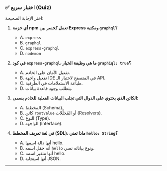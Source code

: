 ### ✅ اختبار سريع (Quiz)
اختر الإجابة الصحيحة:

1.  **أي حزمة npm تعمل كجسر بين Express ومكتبة `graphql`؟**
    * A. `express`
    * B. `graphql`
    * C. `express-graphql`
    * D. `nodemon`

2.  **في كود `express-graphql`، ما هي وظيفة الخيار `graphiql: true`؟**
    * A. تفعيل الأمان على الخادم.
    * B. تفعيل واجهة IDE في المتصفح لاختبار الـ API.
    * C. طباعة الاستعلامات في الطرفية.
    * D. يتطلب وجود قاعدة بيانات.

3.  **الكائن الذي يحتوي على الدوال التي تجلب البيانات الفعلية للخادم يسمى:**
    * A. المخطط (Schema).
    * B. كائن `rootValue` أو المُحلِّلات (Resolvers).
    * C. النوع (Type).
    * D. الواجهة (Interface).

4.  **في لغة تعريف المخطط (SDL)، ماذا تعني `hello: String`؟**
    * A. أنها دالة اسمها hello.
    * B. أنه حقل اسمه `hello` ونوع بياناته نصي.
    * C. أنها متغير اسمه hello.
    * D. أنها استجابة JSON.

---